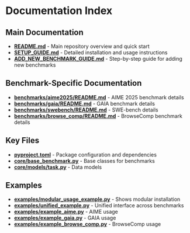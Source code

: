 # Documentation Index

## Main Documentation

- **[README.md](README.md)** - Main repository overview and quick start
- **[SETUP_GUIDE.md](SETUP_GUIDE.md)** - Detailed installation and usage instructions
- **[ADD_NEW_BENCHMARK_GUIDE.md](ADD_NEW_BENCHMARK_GUIDE.md)** - Step-by-step guide for adding new benchmarks

## Benchmark-Specific Documentation

- **[benchmarks/aime2025/README.md](benchmarks/aime2025/README.md)** - AIME 2025 benchmark details
- **[benchmarks/gaia/README.md](benchmarks/gaia/README.md)** - GAIA benchmark details
- **[benchmarks/swebench/README.md](benchmarks/swebench/README.md)** - SWE-bench details
- **[benchmarks/browse_comp/README.md](benchmarks/browse_comp/README.md)** - BrowseComp benchmark details

## Key Files

- **[pyproject.toml](pyproject.toml)** - Package configuration and dependencies
- **[core/base_benchmark.py](core/base_benchmark.py)** - Base classes for benchmarks
- **[core/models/task.py](core/models/task.py)** - Data models

## Examples

- **[examples/modular_usage_example.py](examples/modular_usage_example.py)** - Shows modular installation
- **[examples/unified_example.py](examples/unified_example.py)** - Unified interface across benchmarks
- **[examples/example_aime.py](examples/example_aime.py)** - AIME usage
- **[examples/example_gaia.py](examples/example_gaia.py)** - GAIA usage
- **[examples/example_browse_comp.py](examples/example_browse_comp.py)** - BrowseComp usage 